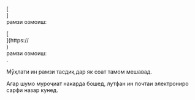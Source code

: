 [<br host>]<br action>рамзи озмоиш:<br code>

[<br host>](https://<br host>)<br action>рамзи озмоиш:<br code>.

Мӯҳлати ин рамзи тасдиқ дар як соат тамом мешавад.

Агар шумо муроҷиат накарда бошед, лутфан ин почтаи электрониро сарфи назар кунед.